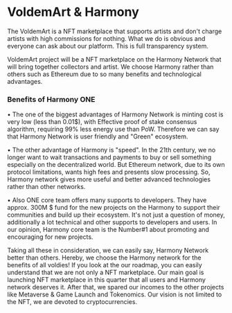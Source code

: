 # VoldemArt & Harmony

The VoldemArt is a NFT marketplace that supports artists and don't charge artists with high commissions for nothing. What we do is obvious and everyone can ask about our platform. This is full transparency system.

VoldemArt project will be a NFT marketplace on the Harmony Network that will bring together collectors and artist. We choose Harmony rather than others such as Ethereum due to so many benefits and technological advantages.

### **Benefits of Harmony ONE** <a href="benefits-of-harmony-one-vs-eth-based-platforms" id="benefits-of-harmony-one-vs-eth-based-platforms"></a>

• The one of the biggest advantages of Harmony Network is minting cost is very low (less than 0.01$), with Effective proof of stake consensus algorithm, requiring 99% less energy use than PoW. Therefore we can say that Harmony Network is user friendly and "Green" ecosystem.&#x20;



• The other advantage of Harmony is "speed". In the 21th century, we no longer want to wait transactions and payments to buy or sell something especially on the decentralized world. But Ethereum network, due to its own protocol limitations, wants high fees and presents slow processing. So, Harmony network gives more useful and better advanced technologies rather than other networks.&#x20;



• Also ONE core team offers many supports to developers. They have approx. 300M $ fund for the new projects on the Harmony to support their communities and build up their ecosystem. It's not just a question of money, additionally a lot technical and other supports to developers and users. In our opinion, Harmony core team is the Number#1 about promoting and encouraging for new projects.



Taking all these in consideration, we can easily say, Harmony Network better than others. Hereby, we choose the Harmony network for the benefits of all voldies! If you look at the our roadmap, you can easily understand that we are not only a NFT marketplace. Our main goal is launching NFT marketplace in this quarter that all users and Harmony network deserves it. After that, we spared our incomes to the other projects like Metaverse & Game Launch and Tokenomics. Our vision is not limited to the NFT, we are devoted to cryptocurrencies.

